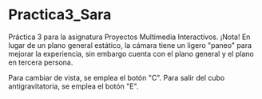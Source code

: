 # Practica3_Sara
Práctica 3 para la asignatura Proyectos Multimedia Interactivos.
¡Nota! En lugar de un plano general estático, la cámara tiene un ligero "paneo" para mejorar la experiencia, sin embargo cuenta con el plano general y el plano en tercera persona. 

Para cambiar de vista, se emplea el botón "C".
Para salir del cubo antigravitatoria, se emplea el botón "E".
